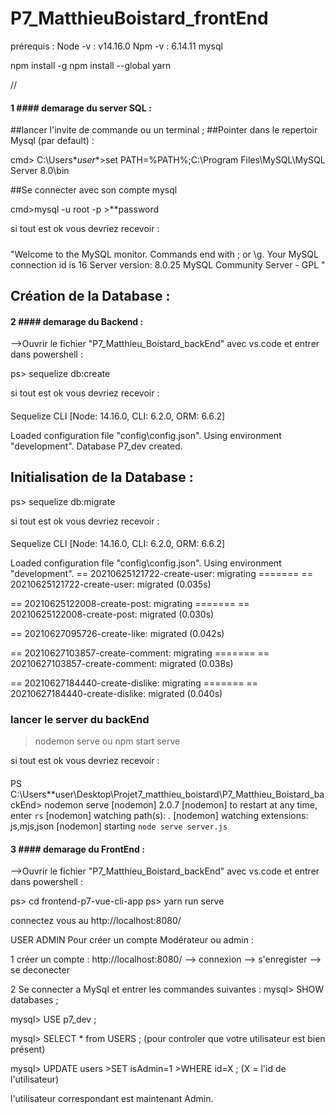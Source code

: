 # P7_MatthieuBoistard_frontEnd

prérequis :
Node -v : v14.16.0
Npm -v : 6.14.11
mysql 

npm install -g
npm install --global yarn

// 
#### 1 #### demarage du server SQL :

##lancer l'invite de commande ou un terminal ;
##Pointer dans le repertoir Mysql (par default) : 

cmd> C:\Users\**user**>set PATH=%PATH%;C:\Program Files\MySQL\MySQL Server 8.0\bin

##Se connecter avec son compte mysql

cmd>mysql -u root -p
		>**password

si tout est ok vous devriez recevoir :
#####
"Welcome to the MySQL monitor.  Commands end with ; or \g.
Your MySQL connection id is 16
Server version: 8.0.25 MySQL Community Server - GPL " 
####

## Création de la Database :

#### 2 #### demarage du Backend :
-->Ouvrir le fichier "P7_Matthieu_Boistard_backEnd" avec vs.code et entrer dans powershell : 

ps> sequelize db:create

si tout est ok vous devriez recevoir : 
####
Sequelize CLI [Node: 14.16.0, CLI: 6.2.0, ORM: 6.6.2]

Loaded configuration file "config\config.json".
Using environment "development".
Database P7_dev created.
####


## Initialisation de la Database :
ps> sequelize db:migrate

si tout est ok vous devriez recevoir : 
####
Sequelize CLI [Node: 14.16.0, CLI: 6.2.0, ORM: 6.6.2]

Loaded configuration file "config\config.json".
Using environment "development".
== 20210625121722-create-user: migrating =======
== 20210625121722-create-user: migrated (0.035s)

== 20210625122008-create-post: migrating =======
== 20210625122008-create-post: migrated (0.030s)

== 20210627095726-create-like: migrated (0.042s)

== 20210627103857-create-comment: migrating =======
== 20210627103857-create-comment: migrated (0.038s)

== 20210627184440-create-dislike: migrating =======
== 20210627184440-create-dislike: migrated (0.040s)
###

### lancer le server du backEnd

>nodemon serve
ou
>npm start serve


si tout est ok vous devriez recevoir : 
####
PS C:\Users\**user\Desktop\Projet7_matthieu_boistard\P7_Matthieu_Boistard_backEnd> nodemon serve
[nodemon] 2.0.7
[nodemon] to restart at any time, enter `rs`
[nodemon] watching path(s): *.*
[nodemon] watching extensions: js,mjs,json
[nodemon] starting `node serve server.js`
####



#### 3 #### demarage du FrontEnd :

-->Ouvrir le fichier "P7_Matthieu_Boistard_backEnd" avec vs.code et entrer dans powershell :

ps> cd frontend-p7-vue-cli-app
ps> yarn run serve

connectez vous au http://localhost:8080/

USER ADMIN
Pour créer un compte Modérateur ou admin :

1 créer un compte :
http://localhost:8080/ --> connexion --> s'enregister --> se deconecter

2 Se connecter a MySql et entrer les commandes suivantes :
mysql> SHOW databases ;

mysql> USE p7_dev ;

mysql> SELECT * from USERS ; (pour controler que votre utilisateur est bien présent)

mysql> UPDATE users >SET isAdmin=1 >WHERE id=X ; (X = l'id de l'utilisateur)

l'utilisateur correspondant est maintenant Admin.
